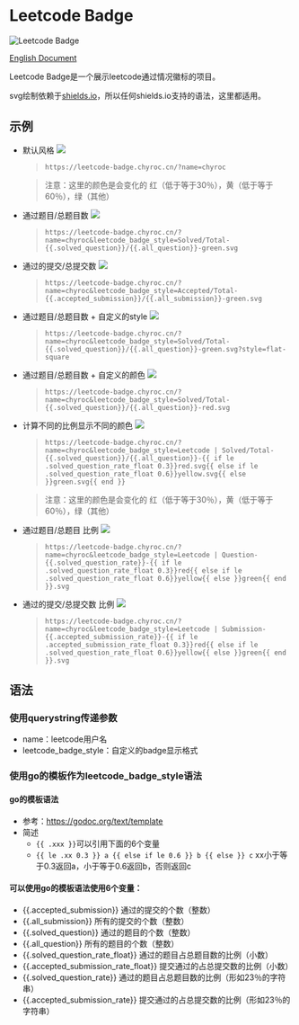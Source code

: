 # Leetcode Badge

![Leetcode Badge](https://leetcode-badge.chyroc.cn/?name=chyroc)

[English Document](./README_en.md)

Leetcode Badge是一个展示leetcode通过情况徽标的项目。

svg绘制依赖于[shields.io](http://shields.io/)，所以任何shields.io支持的语法，这里都适用。

## 示例

* 默认风格 ![](https://leetcode-badge.chyroc.cn/?name=chyroc)
  > `https://leetcode-badge.chyroc.cn/?name=chyroc`

  > 注意：这里的颜色是会变化的 红（低于等于30％），黄（低于等于60％），绿（其他）

* 通过题目/总题目数 ![](https://leetcode-badge.chyroc.cn/?name=chyroc&leetcode_badge_style=Solved/Total-{{.solved_question}}/{{.all_question}}-green.svg)
  > `https://leetcode-badge.chyroc.cn/?name=chyroc&leetcode_badge_style=Solved/Total-{{.solved_question}}/{{.all_question}}-green.svg`

* 通过的提交/总提交数 ![](https://leetcode-badge.chyroc.cn/?name=chyroc&leetcode_badge_style=Accepted/Total-{{.accepted_submission}}/{{.all_submission}}-green.svg)
  > `https://leetcode-badge.chyroc.cn/?name=chyroc&leetcode_badge_style=Accepted/Total-{{.accepted_submission}}/{{.all_submission}}-green.svg`

* 通过题目/总题目数 + 自定义的style ![](https://leetcode-badge.chyroc.cn/?name=chyroc&leetcode_badge_style=Solved/Total-{{.solved_question}}/{{.all_question}}-green.svg?style=flat-square)
  > `https://leetcode-badge.chyroc.cn/?name=chyroc&leetcode_badge_style=Solved/Total-{{.solved_question}}/{{.all_question}}-green.svg?style=flat-square`

* 通过题目/总题目数 + 自定义的颜色 ![](https://leetcode-badge.chyroc.cn/?name=chyroc&leetcode_badge_style=Solved/Total-{{.solved_question}}/{{.all_question}}-red.svg)
  > `https://leetcode-badge.chyroc.cn/?name=chyroc&leetcode_badge_style=Solved/Total-{{.solved_question}}/{{.all_question}}-red.svg`

* 计算不同的比例显示不同的颜色 ![](https://leetcode-badge.chyroc.cn/?name=chyroc&leetcode_badge_style=Leetcode%20|%20Solved/Total-{{.solved_question}}/{{.all_question}}-{{if%20le%20.solved_question_rate_float%200.3}}red.svg{{else%20if%20le%20.solved_question_rate_float%200.6}}yellow.svg{{else}}green.svg{{end}})
  > `https://leetcode-badge.chyroc.cn/?name=chyroc&leetcode_badge_style=Leetcode | Solved/Total-{{.solved_question}}/{{.all_question}}-{{ if le .solved_question_rate_float 0.3}}red.svg{{ else if le .solved_question_rate_float 0.6}}yellow.svg{{ else }}green.svg{{ end }}`

  > 注意：这里的颜色是会变化的 红（低于等于30％），黄（低于等于60％），绿（其他）

* 通过题目/总题目 比例 ![](https://leetcode-badge.chyroc.cn/?name=chyroc&leetcode_badge_style=Leetcode%20|%20Question-{{.solved_question_rate}}-{{%20if%20le%20.solved_question_rate_float%200.3}}red{{%20else%20if%20le%20.solved_question_rate_float%200.6}}yellow{{%20else%20}}green{{%20end%20}}.svg)
  > `https://leetcode-badge.chyroc.cn/?name=chyroc&leetcode_badge_style=Leetcode | Question-{{.solved_question_rate}}-{{ if le .solved_question_rate_float 0.3}}red{{ else if le .solved_question_rate_float 0.6}}yellow{{ else }}green{{ end }}.svg`

* 通过的提交/总提交数 比例 ![](https://leetcode-badge.chyroc.cn/?name=chyroc&leetcode_badge_style=Leetcode%20|%20Submission-{{.accepted_submission_rate}}-{{%20if%20le%20.accepted_submission_rate_float%200.3}}red{{%20else%20if%20le%20.solved_question_rate_float%200.6}}yellow{{%20else%20}}green{{%20end%20}}.svg)
  > `https://leetcode-badge.chyroc.cn/?name=chyroc&leetcode_badge_style=Leetcode | Submission-{{.accepted_submission_rate}}-{{ if le .accepted_submission_rate_float 0.3}}red{{ else if le .solved_question_rate_float 0.6}}yellow{{ else }}green{{ end }}.svg`



## 语法

### 使用querystring传递参数
* name：leetcode用户名
* leetcode_badge_style：自定义的badge显示格式

### 使用go的模板作为leetcode_badge_style语法

#### go的模板语法

* 参考：https://godoc.org/text/template
* 简述
  * `{{ .xxx }}`可以引用下面的6个变量
  * `{{ le .xx 0.3 }} a {{ else if le 0.6 }} b {{ else }} c` xx小于等于0.3返回a，小于等于0.6返回b，否则返回c

#### 可以使用go的模板语法使用6个变量：
* {{.accepted_submission}} 通过的提交的个数（整数）
* {{.all_submission}} 所有的提交的个数（整数）
* {{.solved_question}} 通过的题目的个数（整数）
* {{.all_question}} 所有的题目的个数（整数）
* {{.solved_question_rate_float}} 通过的题目占总题目数的比例（小数）
* {{.accepted_submission_rate_float}} 提交通过的占总提交数的比例（小数）
* {{.solved_question_rate}} 通过的题目占总题目数的比例（形如23％的字符串）
* {{.accepted_submission_rate}} 提交通过的占总提交数的比例（形如23％的字符串）
